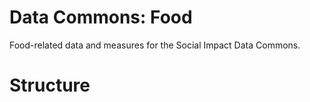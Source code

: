 # Data Commons: Food
Food-related data and measures for the Social Impact Data Commons.

# Structure

